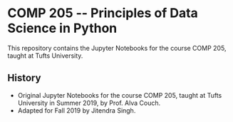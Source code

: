 # COMP 205 -- Principles of Data Science in Python

This repository contains the Jupyter Notebooks for the course COMP 205, 
taught at Tufts University.

## History
* Original Jupyter Notebooks for the course COMP 205, taught at Tufts University in Summer 2019, by Prof. Alva Couch.
* Adapted for Fall 2019 by Jitendra Singh.


